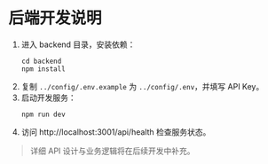 # 后端开发说明

1. 进入 backend 目录，安装依赖：
   ```shell
   cd backend
   npm install
   ```
2. 复制 `../config/.env.example` 为 `../config/.env`，并填写 API Key。
3. 启动开发服务：
   ```shell
   npm run dev
   ```
4. 访问 http://localhost:3001/api/health 检查服务状态。

> 详细 API 设计与业务逻辑将在后续开发中补充。
